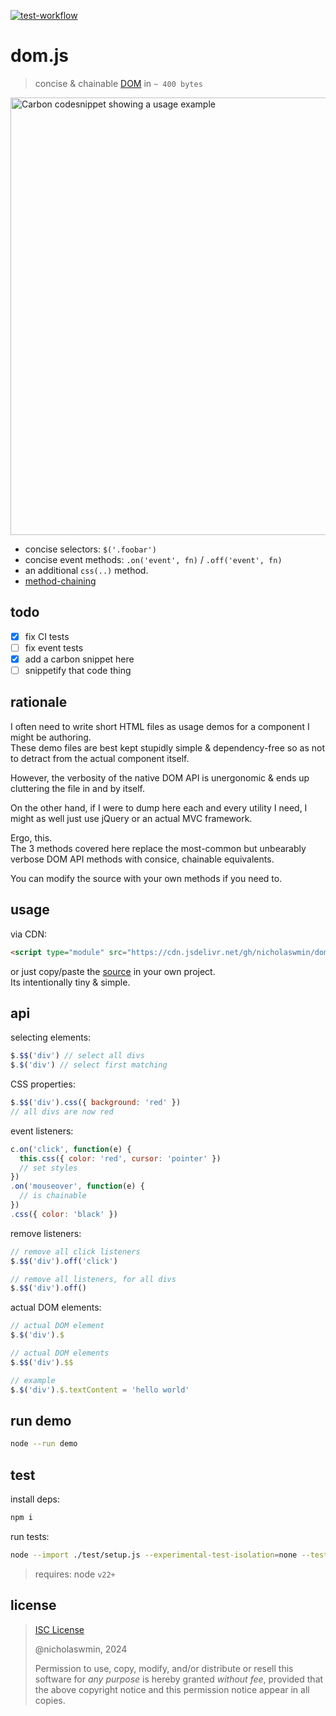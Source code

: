 
[![test-workflow][test-badge]][test-workflow]

# dom.js

> concise & chainable [DOM][dom-api] in `~ 400 bytes`

<a href="https://nicholaswmin.github.io/dom">
<img width="700px" alt="Carbon codesnippet showing a usage example" src="https://github.com/user-attachments/assets/2e5fac8c-70f4-43e1-b1f4-e9203e32b307"></img></a>


- concise selectors: `$('.foobar')`
- concise event methods: `.on('event', fn)` / `.off('event', fn)`
- an additional `css(..)` method.
- [method-chaining][fluent-api]


## todo

- [x] fix CI tests
- [ ] fix event tests
- [x] add a carbon snippet here
- [ ] snippetify that code thing

## rationale

I often need to write short HTML files as usage demos for a component I might be authoring.  
These demo files are best kept stupidly simple & dependency-free so as not to detract from 
the actual component itself.

However, the verbosity of the native DOM API is unergonomic & ends up 
cluttering the file in and by itself.

On the other hand, if I were to dump here each and every utility I need, 
I might as well just use jQuery or an actual MVC framework. 

Ergo, this.  
The 3 methods covered here replace the most-common but unbearably 
verbose DOM API methods with consice, chainable equivalents.

You can modify the source with your own methods if you need to.

## usage

via CDN:

```html
<script type="module" src="https://cdn.jsdelivr.net/gh/nicholaswmin/dom@main/dom.js"></script>
```

or just copy/paste the [source](./dom.js) in your own project.      
Its intentionally tiny & simple.

## api

selecting elements:

```js
$.$$('div') // select all divs
$.$('div') // select first matching
```

CSS properties:

```js
$.$$('div').css({ background: 'red' })  
// all divs are now red
```

event listeners:

```js
c.on('click', function(e) {
  this.css({ color: 'red', cursor: 'pointer' })
  // set styles
})
.on('mouseover', function(e) {
  // is chainable
})
.css({ color: 'black' })
```

remove listeners:

```js
// remove all click listeners
$.$$('div').off('click')

// remove all listeners, for all divs
$.$$('div').off()
```

actual DOM elements:

```js
// actual DOM element
$.$('div').$ 

// actual DOM elements
$.$$('div').$$ 

// example
$.$('div').$.textContent = 'hello world'
```

## run demo

```bash
node --run demo
```

## test

install deps:

```bash
npm i
```

run tests:

```bash
node --import ./test/setup.js --experimental-test-isolation=none --test
```

> requires: node `v22+`


## license

> [ISC License][isc]
>
> @nicholaswmin, 2024
>
> Permission to use, copy, modify, and/or distribute or resell this software 
> for *any purpose* is hereby granted *without fee*, provided that the above 
> copyright notice and this permission notice appear in all copies.

[test-badge]: https://github.com/nicholaswmin/dom/actions/workflows/test.yml/badge.svg
[test-workflow]: https://github.com/nicholaswmin/dom/actions/workflows/test.yml
[website]: https://nicholaswmin.github.io/dom
[nicholaswmin]: https://githhub.com/nicholaswmin
[fluent-api]: https://en.wikipedia.org/wiki/Method_chaining
[dom-api]: https://developer.mozilla.org/en-US/docs/Web/API/Document_Object_Model/Introduction
[isc]: https://spdx.org/licenses/ISC.html
